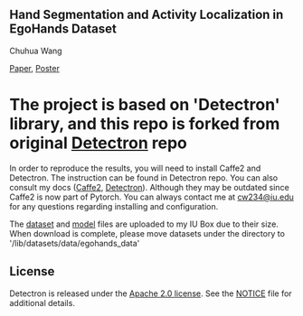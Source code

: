 ## Hand Segmentation and Activity Localization in EgoHands Dataset
Chuhua Wang

[Paper](/paper_and_poster/paper.pdf), [Poster](/paper_and_poster/poster.pdf)

# The project is based on 'Detectron' library, and this repo is forked from original [Detectron](https://github.com/facebookresearch/Detectron) repo 

In order to reproduce the results, you will need to install Caffe2 and Detectron. The instruction can be found in Detectron repo. You can also consult my docs ([Caffe2](https://docs.google.com/document/d/18dUvJUz7bGeaD5fKzSbhCj37QFNoklR8-hgX3Z5_xVA/edit?usp=sharing), [Detectron](https://docs.google.com/document/d/1XGjWH1H3u340TG-uQy4dKNRCtGACTIzcCfct9XRzbOo/edit?usp=sharing)). Although they may be outdated since Caffe2 is now part of Pytorch. You can always contact me at cw234@iu.edu for any questions regarding installing and configuration.



The [dataset](https://iu.box.com/s/13npqzwecxq6g1l5ayutxvbu0p9znmd1) and [model](https://iu.box.com/s/l1mz1sad35no6mgkibicrpmcy2un6kt3) files are uploaded to my IU Box due to their size. When download is complete, please move datasets under the directory to '/lib/datasets/data/egohands_data'

## License

Detectron is released under the [Apache 2.0 license](https://github.com/facebookresearch/detectron/blob/master/LICENSE). See the [NOTICE](https://github.com/facebookresearch/detectron/blob/master/NOTICE) file for additional details.
